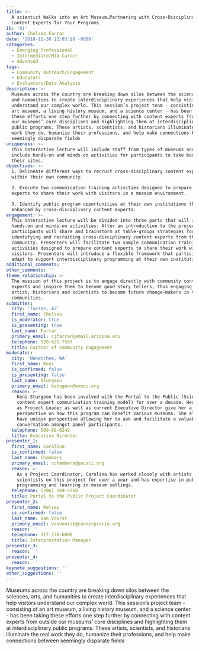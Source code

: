 ```yaml
---
title: >-
  A scientist Walks into an Art Museum…Partnering with Cross-Disciplinary
  Content Experts for Your Programs
ID: '01'
author: Chelsea Farrar
date: '2018-11-30 22:03:18 -0000'
categories:
  - Emerging Professional
  - Intermediate/Mid-Career
  - Advanced
tags:
  - Community Outreach/Engagement
  - Educators
  - Evaluators/Data Analysts
description: >-
  Museums across the country are breaking down silos between the sciences, arts,
  and humanities to create interdisciplinary experiences that help visitors
  understand our complex world. This session’s project team - consisting of an
  art museum, a living history museum, and a science center - has been taking
  these efforts one step further by connecting with content experts from outside
  our museums’ core disciplines and highlighting them at interdisciplinary
  public programs. These artists, scientists, and historians illuminate the real
  work they do, humanize their professions, and help make connections between
  seemingly disparate fields
uniqueness: >-
  This interactive lecture will include staff from types of museums and will
  include hands-on and minds-on activities for participants to take back to
  their sites.
objectives: >-
  1. Delineate different ways to recruit cross-disciplinary content experts
  within their own community.

  2. Execute two communication training activities designed to prepare content
  experts to share their work with visitors in a museum environment.

  3. Identify public program opportunities at their own institutions that can be
  enhanced by cross-disciplinary content experts.
engagement: >-
  This interactive lecture will be divided into three parts that will include
  hands-on and minds-on activities: After an introduction to the project,
  participants will share and brainstorm at table-groups strategies for
  identifying and recruiting cross-disciplinary content experts from their
  community. Presenters will facilitate two sample communication training
  activities designed to prepare content experts to share their work with museum
  visitors. Presenters will introduce a flexible framework that participants can
  adapt to support interdisciplinary programming at their own institutions.
additional_comments: ''
other_comments: ''
theme_relationship: >-
  The mission of this project is to engage directly with community content
  experts and inspire them to become good story tellers, thus engaging future
  artist, historians and scientists to become future change-makers in their
  communities.
submitter:
  city: 'Tucson, AZ'
  first_name: Chelsea
  is_moderator: true
  is_presenting: true
  last_name: Farrar
  primary_email: cjfarrar@email.arizona.edu
  telephone: 520-621-7567
  title: Curator of Community Engagement
moderator:
  city: 'Wenatchee, WA'
  first_name: Keni
  is_confirmed: false
  is_presenting: false
  last_name: Sturgeon
  primary_email: kstugeon@wvmcc.org
  reason: >-
    Keni Sturgeon has been involved with the Portal to the Public (Science and
    content expert communication training model) for over a decade. Her position
    as Project Leader as well as current Executive Director give her a unique
    perspective on how this program can benefit various museums. She also will
    have unique perspective allowing her to ask and facilitate a valuable
    conversation amongst panel participants.
  telephone: 509-88-6242
  title: Executive Director
presenter_1:
  first_name: Carolina
  is_confirmed: false
  last_name: Chambers
  primary_email: cchambers@pacsci.org
  reason: >-
    As a Project Coordinator, Carolina has worked closely with artists and
    scientists on this project for over a year and has expertise in public
    programming and learning in museum settings.
  telephone: (206) 269-5768
  title: Portal to the Public Project Coordinator
presenter_2:
  first_name: Kelsey
  is_confirmed: false
  last_name: Van Voorst
  primary_email: vanvoorst@connerprarie.org
  reason: ''
  telephone: 317-776-6000
  title: Interprestation Manager
presenter_3:
  reason: ''
presenter_4:
  reason: ''
keynote_suggestions: ''
other_suggestions: ''
---
```

Museums across the country are breaking down silos between the sciences, arts, and humanities to create interdisciplinary experiences that help visitors understand our complex world. This session’s project team - consisting of an art museum, a living history museum, and a science center - has been taking these efforts one step further by connecting with content experts from outside our museums’ core disciplines and highlighting them at interdisciplinary public programs. These artists, scientists, and historians illuminate the real work they do, humanize their professions, and help make connections between seemingly disparate fields

